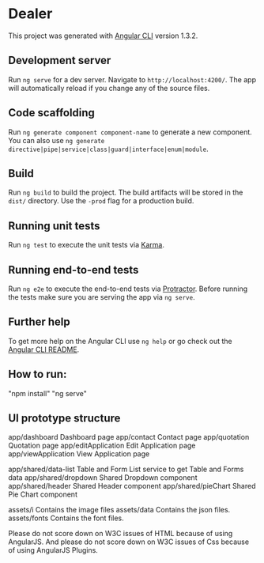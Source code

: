 # Dealer

This project was generated with [Angular CLI](https://github.com/angular/angular-cli) version 1.3.2.

## Development server

Run `ng serve` for a dev server. Navigate to `http://localhost:4200/`. The app will automatically reload if you change any of the source files.

## Code scaffolding

Run `ng generate component component-name` to generate a new component. You can also use `ng generate directive|pipe|service|class|guard|interface|enum|module`.

## Build

Run `ng build` to build the project. The build artifacts will be stored in the `dist/` directory. Use the `-prod` flag for a production build.

## Running unit tests

Run `ng test` to execute the unit tests via [Karma](https://karma-runner.github.io).

## Running end-to-end tests

Run `ng e2e` to execute the end-to-end tests via [Protractor](http://www.protractortest.org/).
Before running the tests make sure you are serving the app via `ng serve`.

## Further help

To get more help on the Angular CLI use `ng help` or go check out the [Angular CLI README](https://github.com/angular/angular-cli/blob/master/README.md).


## How to run:
"npm install"
"ng serve"


## UI prototype structure
app/dashboard                Dashboard page
app/contact                  Contact page
app/quotation                Quotation page
app/editApplication          Edit Application page
app/viewApplication          View Application page

app/shared/data-list         Table and Form List service to get Table and Forms data
app/shared/dropdown          Shared Dropdown component
app/shared/header            Shared Header component
app/shared/pieChart          Shared Pie Chart component

assets/i                     Contains the image files
assets/data                  Contains the json files.
assets/fonts                 Contains the font files.

Please do not score down on W3C issues of HTML because of using AngularJS.
And please do not score down on W3C issues of Css because of using AngularJS Plugins.